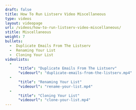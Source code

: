 ```yaml
---
draft: false
title: How To Run Listserv Video Miscellaneous
type: videos
layout: videopage
url: /videos/how-to-run-listserv-video-miscellaneous/
stitle: Miscellaneous
weight: 7
bullets:
  -  Duplicate Emails From The Listserv
  -  Renaming Your List
  -  Cloning Your List
videolists:
  -
      "title": "Duplicate Emails From The Listserv"
      "videourl": "duplicate-emails-from-the-listserv.mp4"
  -
      "title": "Renaming Your List"
      "videourl": "rename-your-list.mp4"
  -
      "title": "Cloning Your List"
      "videourl": "clone-your-list.mp4"
---
```



